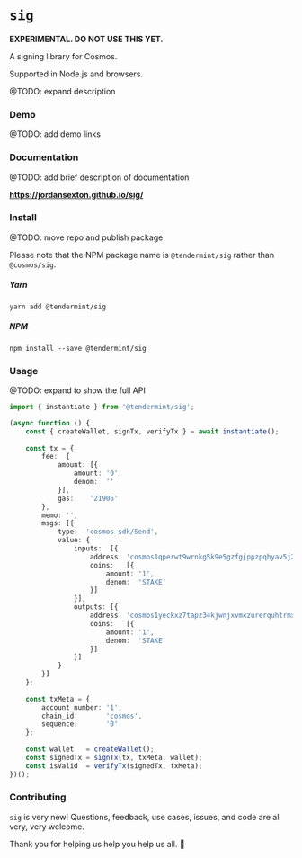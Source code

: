 # `sig`

**EXPERIMENTAL. DO NOT USE THIS YET.**

A signing library for Cosmos.

Supported in Node.js and browsers.

@TODO: expand description

### Demo

@TODO: add demo links

### Documentation

@TODO: add brief description of documentation

**https://jordansexton.github.io/sig/**

### Install

@TODO: move repo and publish package

Please note that the NPM package name is `@tendermint/sig` rather than `@cosmos/sig`.

##### Yarn
```shell
yarn add @tendermint/sig
```

##### NPM
```shell
npm install --save @tendermint/sig
```

### Usage

@TODO: expand to show the full API

```typescript
import { instantiate } from '@tendermint/sig';

(async function () {
    const { createWallet, signTx, verifyTx } = await instantiate();
    
    const tx = {
        fee:  {
            amount: [{
                amount: '0',
                denom:  ''
            }],
            gas:    '21906'
        },
        memo: '',
        msgs: [{
            type:  'cosmos-sdk/Send',
            value: {
                inputs:  [{
                    address: 'cosmos1qperwt9wrnkg5k9e5gzfgjppzpqhyav5j24d66',
                    coins:   [{
                        amount: '1',
                        denom:  'STAKE'
                    }]
                }],
                outputs: [{
                    address: 'cosmos1yeckxz7tapz34kjwnjxvmxzurerquhtrmxmuxt',
                    coins:   [{
                        amount: '1',
                        denom:  'STAKE'
                    }]
                }]
            }
        }]
    };
    
    const txMeta = {
        account_number: '1',
        chain_id:       'cosmos',
        sequence:       '0'
    };
    
    const wallet   = createWallet();
    const signedTx = signTx(tx, txMeta, wallet);
    const isValid  = verifyTx(signedTx, txMeta);
})();
```

### Contributing

`sig` is very new! Questions, feedback, use cases, issues, and code are all very, very welcome.

Thank you for helping us help you help us all. 🎁
